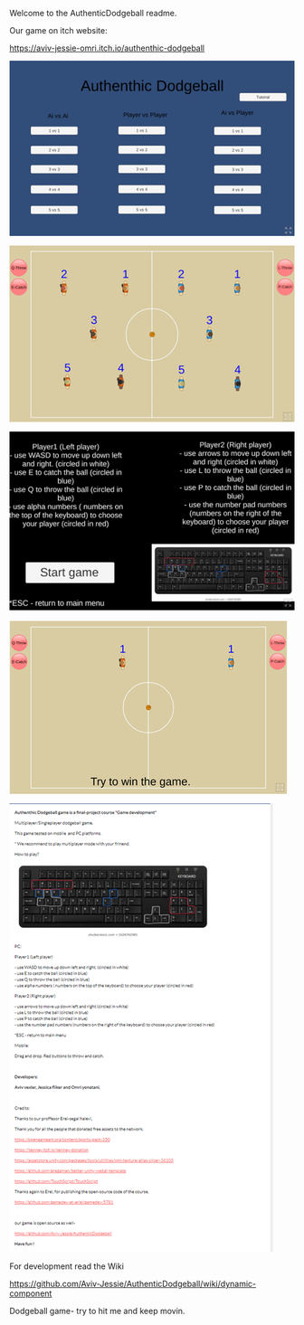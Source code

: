 
Welcome to the AuthenticDodgeball readme.

Our game on itch website:

https://aviv-jessie-omri.itch.io/authenthic-dodgeball


![alt text](https://github.com/Aviv-Jessie/AuthenticDodgeball/blob/main/doc/Picture1.png)

![alt text](https://github.com/Aviv-Jessie/AuthenticDodgeball/blob/main/doc/Picture2.png)

![alt text](https://github.com/Aviv-Jessie/AuthenticDodgeball/blob/main/doc/Picture3.png)

![alt text](https://github.com/Aviv-Jessie/AuthenticDodgeball/blob/main/doc/Picture4.png)

![alt text](https://github.com/Aviv-Jessie/AuthenticDodgeball/blob/main/doc/Picture5.png)

For development read the Wiki

https://github.com/Aviv-Jessie/AuthenticDodgeball/wiki/dynamic-component

Dodgeball game- try to hit me and keep movin.
